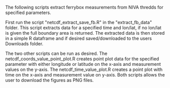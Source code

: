 The following scripts extract ferrybox measurements from NIVA thredds for specified parameters. 

First run the script "netcdf_extract_save_fb.R" in the "extract_fb_data" folder. This script extracts data for a specified time and lon/lat, if no lon/lat is given the full boundary area is returned. The extracted data is then stored in a simple R dataframe and if desired saved/downloaded to the users Downloads folder. 

The two other scripts can be run as desired. The netcdf_coords_value_point_plot.R creates point plot data for the specified parameter with either longitude or latitude on the x-axis and measurement values on the y-axis. The netcdf_time_value_plot.R creates a point plot with time on the x-axis and measurement value on y-axis. Both scripts allows the user to download the figures as PNG files.
